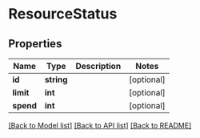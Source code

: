 # ResourceStatus

## Properties
Name | Type | Description | Notes
------------ | ------------- | ------------- | -------------
**id** | **string** |  | [optional] 
**limit** | **int** |  | [optional] 
**spend** | **int** |  | [optional] 

[[Back to Model list]](../README.md#documentation-for-models) [[Back to API list]](../README.md#documentation-for-api-endpoints) [[Back to README]](../README.md)


